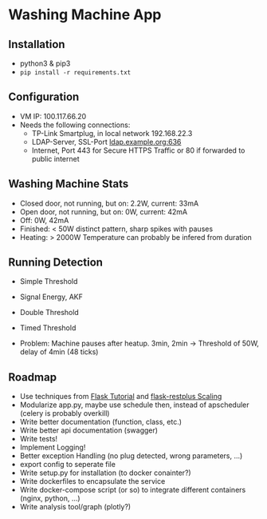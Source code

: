 Washing Machine App
===================

Installation
------------

* python3 & pip3
* `pip install -r requirements.txt`

Configuration
-------------

* VM IP: 100.117.66.20
* Needs the following connections:
    * TP-Link Smartplug, in local network 192.168.22.3
    * LDAP-Server, SSL-Port [ldap.example.org:636](192.168.21.10:636)
    * Internet, Port 443 for Secure HTTPS Traffic or 80 if forwarded to public internet

Washing Machine Stats
---------------------
* Closed door, not running, but on: 2.2W, current: 33mA
* Open door, not running, but on: 0W, current: 42mA
* Off: 0W, 42mA
* Finished: < 50W distinct pattern, sharp spikes with pauses
* Heating: > 2000W Temperature can probably be infered from duration

Running Detection
-----------------
* Simple Threshold
* Signal Energy, AKF
* Double Threshold
* Timed Threshold

* Problem: Machine pauses after heatup. 3min, 2min -> Threshold of 50W, delay of 4min (48 ticks)

Roadmap
-------

* Use techniques from [Flask Tutorial](http://flask.pocoo.org/docs/1.0/tutorial/layout/) and [flask-restplus Scaling](https://flask-restplus.readthedocs.io/en/0.11.0/scaling.html)
* Modularize app.py, maybe use schedule then, instead of apscheduler (celery is probably overkill)
* Write better documentation (function, class, etc.)
* Write better api documentation (swagger)
* Write tests!
* Implement Logging!
* Better exception Handling (no plug detected, wrong parameters, ...)
* export config to seperate file
* Write setup.py for installation (to docker conainter?)
* Write dockerfiles to encapsulate the service
* Write docker-compose script (or so) to integrate different containers (nginx, python, ...)
* Write analysis tool/graph (plotly?)